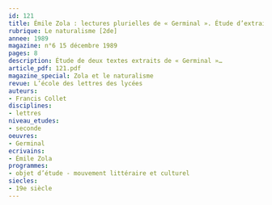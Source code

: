 ```yaml
---
id: 121
title: Émile Zola : lectures plurielles de « Germinal ». Étude d’extraits
rubrique: Le naturalisme [2de]
annee: 1989
magazine: n°6 15 décembre 1989
pages: 8
description: Étude de deux textes extraits de « Germinal »…
article_pdf: 121.pdf
magazine_special: Zola et le naturalisme
revue: L’école des lettres des lycées
auteurs:
- Francis Collet
disciplines:
- lettres
niveau_etudes:
- seconde
oeuvres:
- Germinal
ecrivains:
- Émile Zola
programmes:
- objet d’étude - mouvement littéraire et culturel
siecles:
- 19e siècle
---
```


